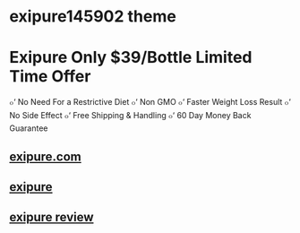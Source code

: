 # exipure145902 theme

# Exipure Only $39/Bottle Limited Time Offer

๐‘ No Need For a Restrictive Diet
๐‘ Non GMO
๐‘ Faster Weight Loss Result
๐‘ No Side Effect
๐‘ Free Shipping & Handling
๐‘ 60 Day Money Back Guarantee

## [exipure.com](https://fastshopship.com/exipure/)
## [exipure](https://fastshopship.com/exipure/)
## [exipure review](https://fastshopship.com/exipure/)
